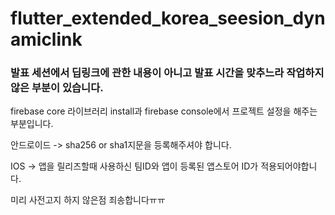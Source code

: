 # flutter_extended_korea_seesion_dynamiclink

### 발표 세션에서 딥링크에 관한 내용이 아니고 발표 시간을 맞추느라 작업하지 않은 부분이 있습니다.

firebase core 라이브러리 install과 firebase console에서 프로젝트 설정을 해주는 부분입니다.

안드로이드 -> sha256 or sha1지문을 등록해주셔야 합니다.

IOS -> 앱을 릴리즈할때 사용하신 팀ID와 앱이 등록된 앱스토어 ID가 적용되어야합니다.

미리 사전고지 하지 않은점 죄송합니다ㅠㅠ
